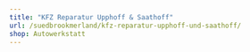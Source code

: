 ```yaml
---
title: "KFZ Reparatur Upphoff & Saathoff"
url: /suedbrookmerland/kfz-reparatur-upphoff-und-saathoff/
shop: Autowerkstatt
---
```

